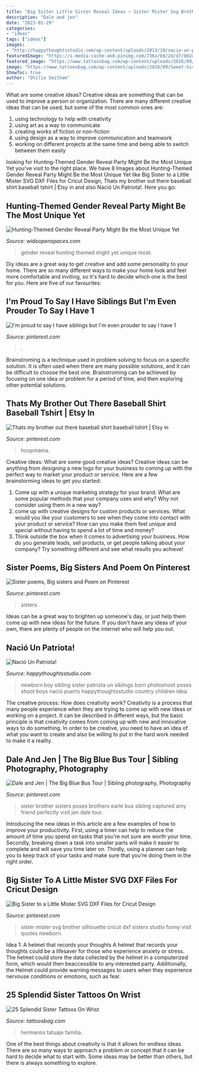 ```yaml
---
title: "Big Sister Little Sister Reveal Ideas ~ Sister Mister Svg Brother Silhouette Cricut Dxf Sisters Studio Funny Visit Quotes Newborn"
description: "Dale and jen"
date: "2023-01-29"
categories:
- "ideas"
tags: ["ideas"]
images:
- "http://happythoughtsstudio.com/wp-content/uploads/2013/10/nacio-un-patriota-009.jpg"
featuredImage: "https://s-media-cache-ak0.pinimg.com/736x/b0/2d/d7/b02dd735092c54db38ed03093cb2fc00.jpg"
featured_image: "https://www.tattoosbag.com/wp-content/uploads/2016/09/Sweet-Sister-Tattoo-On-Wrist-sw1223.png"
image: "https://www.tattoosbag.com/wp-content/uploads/2016/09/Sweet-Sister-Tattoo-On-Wrist-sw1223.png"
ShowToc: true
author: "Otilia Smitham"
---
```



What are some creative ideas?
Creative ideas are something that can be used to improve a person or organization. There are many different creative ideas that can be used, but some of the most common ones are: 
1. using technology to help with creativity 
2. using art as a way to communicate 
3. creating works of fiction or non-fiction 
4. using design as a way to improve communication and teamwork 
5. working on different projects at the same time and being able to switch between them easily 

	

		
looking for Hunting-Themed Gender Reveal Party Might Be the Most Unique Yet you've visit to the right place. We have 8 Images about Hunting-Themed Gender Reveal Party Might Be the Most Unique Yet like Big Sister to a Little Mister SVG DXF Files for Cricut Design, Thats my brother out there baseball shirt baseball tshirt | Etsy in and also Nació Un Patriota!. Here you go:
		
    
## Hunting-Themed Gender Reveal Party Might Be The Most Unique Yet

<img loading=lazy src="https://cdn0.wideopenspaces.com/wp-content/uploads/2018/01/gender-done4.jpg" onerror="this.onerror=null;this.src='https://tse2.mm.bing.net/th?id=OIP.IZ6pIrbZAFFIVjNkgHvoMQHaD-&amp;pid=15.1';" alt="Hunting-Themed Gender Reveal Party Might Be the Most Unique Yet">

_Source: wideopenspaces.com_

>gender reveal hunting themed might yet unique most. 

	

Diy ideas are a great way to get creative and add some personality to your home. There are so many different ways to make your home look and feel more comfortable and inviting, so it's hard to decide which one is the best for you. Here are five of our favourites:

    
## I&#039;m Proud To Say I Have Siblings But I&#039;m Even Prouder To Say I Have 1

<img loading=lazy src="https://s-media-cache-ak0.pinimg.com/736x/b0/2d/d7/b02dd735092c54db38ed03093cb2fc00.jpg" onerror="this.onerror=null;this.src='https://tse1.mm.bing.net/th?id=OIP.HLVXb3Ir89Sm2w3Un24XegHaKW&amp;pid=15.1';" alt="I&#039;m proud to say I have siblings but I&#039;m even prouder to say I have 1">

_Source: pinterest.com_

>. 

	

Brainstroming is a technique used in problem solving to focus on a specific solution. It is often used when there are many possible solutions, and it can be difficult to choose the best one. Brainstroming can be achieved by focusing on one idea or problem for a period of time, and then exploring other potential solutions.

    
## Thats My Brother Out There Baseball Shirt Baseball Tshirt | Etsy In

<img loading=lazy src="https://i.pinimg.com/736x/83/99/51/839951563d0b6f4382ba45ffb2d04745.jpg" onerror="this.onerror=null;this.src='https://tse3.mm.bing.net/th?id=OIP.fHdo-cfwtOHDUUq0-qKXJQHaE8&amp;pid=15.1';" alt="Thats my brother out there baseball shirt baseball tshirt | Etsy in">

_Source: pinterest.com_

>hoopmama. 

	

Creative ideas: What are some good creative ideas?
Creative ideas can be anything from designing a new logo for your business to coming up with the perfect way to market your product or service. Here are a few brainstorming ideas to get you started: 
1. Come up with a unique marketing strategy for your brand. What are some popular methods that your company uses and why? Why not consider using them in a new way? 
2. come up with creative designs for custom products or services. What would you like your customers to see when they come into contact with your product or service? How can you make them feel unique and special without having to spend a lot of time and money? 
3. Think outside the box when it comes to advertising your business. How do you generate leads, sell products, or get people talking about your company? Try something different and see what results you achieve!

    
## Sister Poems, Big Sisters And Poem On Pinterest

<img loading=lazy src="https://s-media-cache-ak0.pinimg.com/736x/6d/80/ac/6d80ac5b71a6b6b354eeec75aac2131f.jpg" onerror="this.onerror=null;this.src='https://tse2.mm.bing.net/th?id=OIP.hv8O2L0bb_6Dne4zC8AZxwAAAA&amp;pid=15.1';" alt="Sister poems, Big sisters and Poem on Pinterest">

_Source: pinterest.com_

>sisters. 

	

Ideas can be a great way to brighten up someone's day, or just help them come up with new ideas for the future. If you don't have any ideas of your own, there are plenty of people on the internet who will help you out.

    
## Nació Un Patriota!

<img loading=lazy src="http://happythoughtsstudio.com/wp-content/uploads/2013/10/nacio-un-patriota-009.jpg" onerror="this.onerror=null;this.src='https://tse1.mm.bing.net/th?id=OIP.pBAgq4UiUNJ2eVxpeIadxwHaK_&amp;pid=15.1';" alt="Nació Un Patriota!">

_Source: happythoughtsstudio.com_

>newborn boy sibling sister patriota un siblings born photoshoot poses shoot boys nació puerto happythoughtsstudio country children idea. 

	

The creative process: How does creativity work?
Creativity is a process that many people experience when they are trying to come up with new ideas or working on a project. It can be described in different ways, but the basic principle is that creativity comes from coming up with new and innovative ways to do something. In order to be creative, you need to have an idea of what you want to create and also be willing to put in the hard work needed to make it a reality.

    
## Dale And Jen | The Big Blue Bus Tour | Sibling Photography, Photography

<img loading=lazy src="https://i.pinimg.com/736x/24/85/5c/24855cdab9160d41a1ff5aa5fa5d3dc4--brother-sister-baby-sister.jpg" onerror="this.onerror=null;this.src='https://tse1.mm.bing.net/th?id=OIP.9NvLYWwRvk18F21ZC2mMOAHaE6&amp;pid=15.1';" alt="Dale and Jen | The Big Blue Bus Tour | Sibling photography, Photography">

_Source: pinterest.com_

>sister brother sisters poses brothers earle bus sibling captured amy friend perfectly visit jen dale tour. 

	

Introducing the new ideas in this article are a few examples of how to improve your productivity. First, using a timer can help to reduce the amount of time you spend on tasks that you're not sure are worth your time. Secondly, breaking down a task into smaller parts will make it easier to complete and will save you time later on. Thirdly, using a planner can help you to keep track of your tasks and make sure that you're doing them in the right order.

    
## Big Sister To A Little Mister SVG DXF Files For Cricut Design

<img loading=lazy src="https://i.pinimg.com/736x/7b/35/e7/7b35e70af1001a30b67c0990261a0c79--big-sisters-cricut.jpg" onerror="this.onerror=null;this.src='https://tse3.mm.bing.net/th?id=OIP.8vUcJaInXAA588MnDg6FJQHaHa&amp;pid=15.1';" alt="Big Sister to a Little Mister SVG DXF Files for Cricut Design">

_Source: pinterest.com_

>sister mister svg brother silhouette cricut dxf sisters studio funny visit quotes newborn. 

	

Idea 1: A helmet that records your thoughts
A helmet that records your thoughts could be a lifesaver for those who experience anxiety or stress. The helmet could store the data collected by the helmet in a computerized form, which would then beaccessible to any interested party. Additionally, the Helmet could provide warning messages to users when they experience nervouse conditions or emotions, such as fear.

    
## 25 Splendid Sister Tattoos On Wrist

<img loading=lazy src="https://www.tattoosbag.com/wp-content/uploads/2016/09/Sweet-Sister-Tattoo-On-Wrist-sw1223.png" onerror="this.onerror=null;this.src='https://tse2.mm.bing.net/th?id=OIP._FcjQ4iEu6x2sd9yRqvdeAHaHV&amp;pid=15.1';" alt="25 Splendid Sister Tattoos On Wrist">

_Source: tattoosbag.com_

>hermanos tatuaje familia. 

	

One of the best things about creativity is that it allows for endless ideas. There are so many ways to approach a problem or concept that it can be hard to decide what to start with. Some ideas may be better than others, but there is always something to explore.

